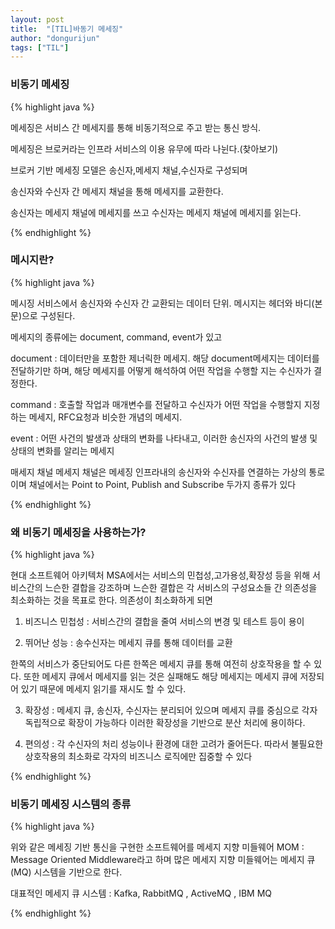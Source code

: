```yaml
---
layout: post
title:  "[TIL]바동기 메세징"
author: "dongurijun"
tags: ["TIL"]
---
```


### 비동기 메세징

{% highlight java %}

메세징은 서비스 간 메세지를 통해 비동기적으로
주고 받는 통신 방식.

메세징은 브로커라는 인프라 서비스의 이용 유무에 따라 나뉜다.(찾아보기)

브로커 기반 메세징 모델은 송신자,메세지 채널,수신자로 구성되며

송신자와 수신자 간 메세지 채널을 통해 메세지를 교환한다.

송신자는 메세지 채널에 메세지를 쓰고
수신자는 메세지 채널에 메세지를 읽는다.

{% endhighlight %}



### 메시지란?

{% highlight java %}

메시징 서비스에서 송신자와  수신자 간 교환되는 데이터 단위.
메시지는 헤더와 바디(본문)으로 구성된다.

메세지의 종류에는 document, command, event가 있고

document : 데이터만을 포함한 제너릭한 메세지.
해당 document메세지는 데이터를 전달하기만 하며, 해당 메세지를
어떻게 해석하여 어떤 작업을 수행할 지는 수신자가 결정한다.

command : 호출할 작업과 매개변수를 전달하고 수신자가
어떤 작업을 수행할지 지정하는 메세지, RFC요청과 비슷한 개념의 메세지.

event : 어떤 사건의 발생과 상태의 변화를 나타내고,
이러한 송신자의 사건의 발생 및 상태의 변화를 알리는 메세지

매세지 채널
메세지 채널은 메세징 인프라내의 송신자와 수신자를 연결하는 가상의 통로이며
채널에서는 Point to Point, Publish and Subscribe 두가지 종류가 있다

{% endhighlight %}


### 왜 비동기 메세징을 사용하는가?

{% highlight java %}

현대 소프트웨어 아키텍처 MSA에서는 서비스의 민첩성,고가용성,확장성 등을 위해
서비스간의 느슨한 결합을 강조하며
느슨한 결합은 각 서비스의 구성요소들 간 의존성을 최소화하는 것을 목표로 한다.
의존성이 최소화하게 되면

1. 비즈니스 민첩성 : 서비스간의 결합을 줄여 서비스의 변경 및 테스트 등이 용이

2. 뛰어난 성능 : 송수신자는 메세지 큐를 통해 데이터를 교환

한쪽의 서비스가 중단되어도 다른 한쪽은 메세지 큐를 통해 여전히 상호작용을 할 수 있다.
또한 메세지 큐에서 메세지를 읽는 것은 실패해도 
해당 메세지는 메세지 큐에 저장되어 있기 때문에 메세지 읽기를 재시도 할 수 있다.

3. 확장성 : 메세지 큐, 송신자, 수신자는 분리되어 있으며 
메세지 큐를 중심으로 각자 독립적으로 확장이 가능하다
이러한 확장성을 기반으로 분산 처리에 용이하다.

4. 편의성 : 각 수신자의 처리 성능이나 환경에 대한 고려가 줄어든다.
따라서 불필요한 상호작용의 최소화로 각자의 비즈니스 로직에만 집중할 수 있다

{% endhighlight %}




### 비동기 메세징 시스템의 종류

{% highlight java %}

위와  같은 메세징 기반 통신을 구현한 소프트웨어를 메세지 지향 미들웨어
MOM : Message Oriented Middleware라고 하며
많은 메세지 지향 미들웨어는 메세지 큐(MQ) 시스템을 기반으로 한다.

대표적인 메세지 큐 시스템 : Kafka, RabbitMQ , ActiveMQ , IBM MQ

{% endhighlight %}